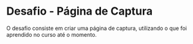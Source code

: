 # Desafio - Página de Captura

O desafio consiste em criar uma página de captura, utilizando o que foi aprendido no curso até o momento.
